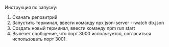 Инструкция по запуску: 
1) Скачать репозитрий
2) Запустить терминал, ввести команду npx json-server --watch db.json
3) Создать новый терминал, ввести команду npm run start
4) Вылезет сообщение, что порт 3000 используется, согласиться использовать порт 3001. 